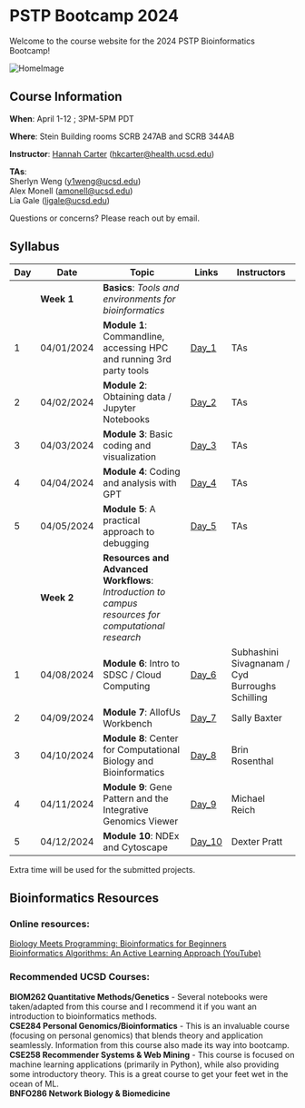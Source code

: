 # PSTP Bootcamp 2024

Welcome to the course website for the 2024 PSTP Bioinformatics Bootcamp!<br />

![HomeImage](https://imgs.xkcd.com/comics/dna.png)

## Course Information

**When**: April 1-12 ; 3PM-5PM PDT

**Where**: Stein Building rooms SCRB 247AB and SCRB 344AB

**Instructor**: [Hannah Carter](https://carterlab.info/) (hkcarter@health.ucsd.edu)

**TAs**: <br>
Sherlyn Weng (y1weng@ucsd.edu) <br>
Alex Monell (amonell@ucsd.edu) <br>
Lia Gale (ligale@ucsd.edu)

Questions or concerns? Please reach out by email.

## Syllabus

| Day  | Date | Topic | Links | Instructors |
| ------------- | ------------- |------------- |------------- |------------- |
|  | **Week 1**   | **Basics**: *Tools and environments for bioinformatics*  |  |  | 
| 1  | 04/01/2024  | **Module 1**: Commandline, accessing HPC and running 3rd party tools  | [Day_1](https://github.com/PSTP_bootcamp_2024)  | TAs | 
| 2  | 04/02/2024  | **Module 2**: Obtaining data / Jupyter Notebooks  | [Day_2](https://github.com/PSTP_bootcamp_2024)  | TAs | 
| 3  | 04/03/2024  | **Module 3**: Basic coding and visualization  | [Day_3](https://github.com/PSTP_bootcamp_2024)  | TAs |
| 4  | 04/04/2024  | **Module 4**: Coding and analysis with GPT | [Day_4](https://github.com/PSTP_bootcamp_2024)  | TAs |
| 5  | 04/05/2024  | **Module 5**: A practical approach to debugging  | [Day_5](https://github.com/PSTP_bootcamp_2024)  | TAs |
|  | **Week 2**  | **Resources and Advanced Workflows**: *Introduction to campus resources for computational research*  |  |  | 
| 1  | 04/08/2024  | **Module 6**: Intro to SDSC / Cloud Computing | [Day_6](https://github.com/PSTP_bootcamp_2024)  | Subhashini Sivagnanam / Cyd Burroughs Schilling | 
| 2  | 04/09/2024  | **Module 7**: AllofUs Workbench  | [Day_7](https://github.com/PSTP_bootcamp_2024)  | Sally Baxter | 
| 3  | 04/10/2024  | **Module 8**: Center for Computational Biology and Bioinformatics  | [Day_8](https://github.com/PSTP_bootcamp_2024)  | Brin Rosenthal |
| 4  | 04/11/2024  | **Module 9**: Gene Pattern and the Integrative Genomics Viewer  | [Day_9](https://github.com/PSTP_bootcamp_2024)  | Michael Reich |
| 5  | 04/12/2024  | **Module 10**: NDEx and Cytoscape  | [Day_10](https://github.com/PSTP_bootcamp_2024)  | Dexter Pratt |

Extra time will be used for the submitted projects.

## Bioinformatics Resources

### Online resources:
[Biology Meets Programming: Bioinformatics for Beginners](https://www.coursera.org/learn/bioinformatics)<br>
[Bioinformatics Algorithms: An Active Learning Approach (YouTube)](https://www.youtube.com/c/bioinfalgorithms/featured)<br>

### Recommended UCSD Courses:
**BIOM262 Quantitative Methods/Genetics** - Several notebooks were taken/adapted from this course and I recommend it if you want an introduction to bioinformatics methods.<br>
**CSE284 Personal Genomics/Bioinformatics** - This is an invaluable course (focusing on personal genomics) that blends theory and application seamlessly. Information from this course also made its way into bootcamp. <br>
**CSE258 Recommender Systems & Web Mining** - This course is focused on machine learning applications (primarily in Python), while also providing some introductory theory. This is a great course to get your feet wet in the ocean of ML.<br>
**BNFO286 Network Biology & Biomedicine**<br>
